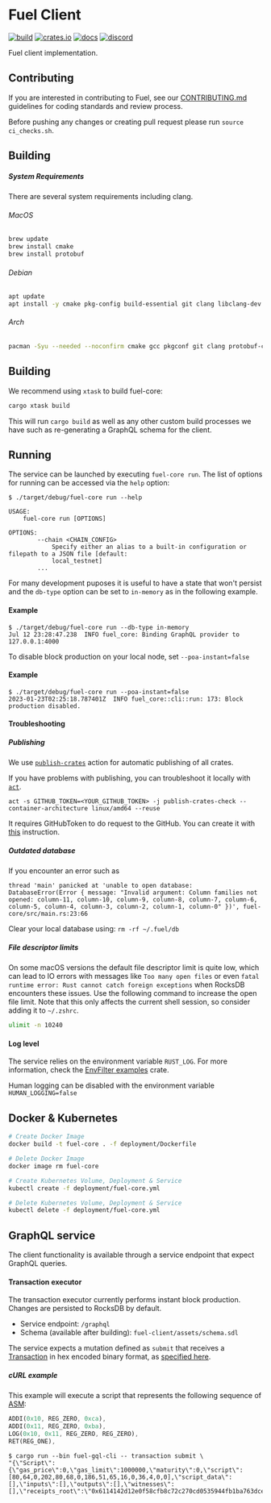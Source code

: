 # Fuel Client

[![build](https://github.com/FuelLabs/fuel-core/actions/workflows/ci.yml/badge.svg)](https://github.com/FuelLabs/fuel-core/actions/workflows/ci.yml)
[![crates.io](https://img.shields.io/crates/v/fuel-core?label=latest)](https://crates.io/crates/fuel-core)
[![docs](https://docs.rs/fuel-core/badge.svg)](https://docs.rs/fuel-core/)
[![discord](https://img.shields.io/badge/chat%20on-discord-orange?&logo=discord&logoColor=ffffff&color=7389D8&labelColor=6A7EC2)](https://discord.gg/xfpK4Pe)

Fuel client implementation.

## Contributing

If you are interested in contributing to Fuel, see our [CONTRIBUTING.md](CONTRIBUTING.md) guidelines for coding standards and review process.

Before pushing any changes or creating pull request please run `source ci_checks.sh`.

## Building

##### System Requirements

There are several system requirements including clang.

###### MacOS

```bash
brew update
brew install cmake
brew install protobuf
```

###### Debian

```bash
apt update
apt install -y cmake pkg-config build-essential git clang libclang-dev protobuf-compiler
```

###### Arch

```bash
pacman -Syu --needed --noconfirm cmake gcc pkgconf git clang protobuf-compiler
```

## Building

We recommend using `xtask` to build fuel-core:

```sh
cargo xtask build
```

This will run `cargo build` as well as any other custom build processes we have such as re-generating a GraphQL schema for the client.

## Running

The service can be launched by executing `fuel-core run`. The list of options for running can be accessed via the `help` option:

```console
$ ./target/debug/fuel-core run --help

USAGE:
    fuel-core run [OPTIONS]

OPTIONS:
        --chain <CHAIN_CONFIG>
            Specify either an alias to a built-in configuration or filepath to a JSON file [default:
            local_testnet]
        ...
```

For many development puposes it is useful to have a state that won't persist and the `db-type` option can be set to `in-memory` as in the following example.

#### Example

```console
$ ./target/debug/fuel-core run --db-type in-memory
Jul 12 23:28:47.238  INFO fuel_core: Binding GraphQL provider to 127.0.0.1:4000
```

To disable block production on your local node, set `--poa-instant=false`

#### Example

```console
$ ./target/debug/fuel-core run --poa-instant=false
2023-01-23T02:25:18.787401Z  INFO fuel_core::cli::run: 173: Block production disabled.
```

#### Troubleshooting

##### Publishing

We use [`publish-crates`](https://github.com/katyo/publish-crates) action for automatic publishing of all crates.

If you have problems with publishing, you can troubleshoot it locally with [`act`](https://github.com/nektos/act).

```shell
act -s GITHUB_TOKEN=<YOUR_GITHUB_TOKEN> -j publish-crates-check --container-architecture linux/amd64 --reuse
```

It requires GitHubToken to do request to the GitHub. You can create it 
with [this](https://docs.github.com/en/enterprise-server@3.4/authentication/keeping-your-account-and-data-secure/creating-a-personal-access-token) instruction.

##### Outdated database

If you encounter an error such as

```console
thread 'main' panicked at 'unable to open database: DatabaseError(Error { message: "Invalid argument: Column families not opened: column-11, column-10, column-9, column-8, column-7, column-6, column-5, column-4, column-3, column-2, column-1, column-0" })', fuel-core/src/main.rs:23:66
```

Clear your local database using: `rm -rf ~/.fuel/db`

##### File descriptor limits

On some macOS versions the default file descriptor limit is quite low, which can lead to IO errors with messages like `Too many open files` or even `fatal runtime error: Rust cannot catch foreign exceptions` when RocksDB encounters these issues. Use the following command to increase the open file limit. Note that this only affects the current shell session, so consider adding it to `~/.zshrc`.

```bash
ulimit -n 10240
```

#### Log level

The service relies on the environment variable `RUST_LOG`. For more information, check the [EnvFilter examples](https://docs.rs/tracing-subscriber/latest/tracing_subscriber/struct.EnvFilter.html#examples) crate.

Human logging can be disabled with the environment variable `HUMAN_LOGGING=false`

## Docker & Kubernetes

```sh
# Create Docker Image
docker build -t fuel-core . -f deployment/Dockerfile

# Delete Docker Image
docker image rm fuel-core

# Create Kubernetes Volume, Deployment & Service
kubectl create -f deployment/fuel-core.yml

# Delete Kubernetes Volume, Deployment & Service
kubectl delete -f deployment/fuel-core.yml
```

## GraphQL service

The client functionality is available through a service endpoint that expect GraphQL queries.

#### Transaction executor

The transaction executor currently performs instant block production. Changes are persisted to RocksDB by default.

-   Service endpoint: `/graphql`
-   Schema (available after building): `fuel-client/assets/schema.sdl`

The service expects a mutation defined as `submit` that receives a [Transaction](https://github.com/FuelLabs/fuel-tx) in hex encoded binary format, as [specified here](https://github.com/FuelLabs/fuel-specs/blob/master/specs/protocol/tx_format.md).

##### cURL example

This example will execute a script that represents the following sequence of [ASM](https://github.com/FuelLabs/fuel-asm):

```rs
ADDI(0x10, REG_ZERO, 0xca),
ADDI(0x11, REG_ZERO, 0xba),
LOG(0x10, 0x11, REG_ZERO, REG_ZERO),
RET(REG_ONE),
```

```console
$ cargo run --bin fuel-gql-cli -- transaction submit \
"{\"Script\":{\"gas_price\":0,\"gas_limit\":1000000,\"maturity\":0,\"script\":[80,64,0,202,80,68,0,186,51,65,16,0,36,4,0,0],\"script_data\":[],\"inputs\":[],\"outputs\":[],\"witnesses\":[],\"receipts_root\":\"0x6114142d12e0f58cfb8c72c270cd0535944fb1ba763dce83c17e882c482224a2\"}}"
```

